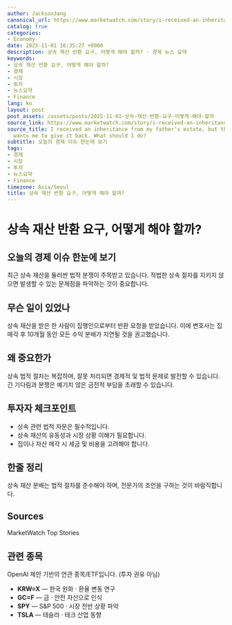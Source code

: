 ```yaml
---
author: JacksonJang
canonical_url: https://www.marketwatch.com/story/i-received-an-inheritance-from-my-fathers-estate-but-the-executor-wants-me-to-give-it-back-what-should-i-do-2e071384?mod=mw_rss_topstories
catalog: true
categories:
- Economy
date: 2025-11-01 16:35:27 +0900
description: 상속 재산 반환 요구, 어떻게 해야 할까? · 경제 뉴스 요약
keywords:
- 상속 재산 반환 요구, 어떻게 해야 할까?
- 경제
- 시장
- 투자
- 뉴스요약
- Finance
lang: ko
layout: post
post_assets: /assets/posts/2025-11-01-상속-재산-반환-요구-어떻게-해야-할까
source_link: https://www.marketwatch.com/story/i-received-an-inheritance-from-my-fathers-estate-but-the-executor-wants-me-to-give-it-back-what-should-i-do-2e071384?mod=mw_rss_topstories
source_title: I received an inheritance from my father’s estate, but the executor
  wants me to give it back. What should I do?
subtitle: 오늘의 경제 이슈 한눈에 보기
tags:
- 경제
- 시장
- 투자
- 뉴스요약
- Finance
timezone: Asia/Seoul
title: 상속 재산 반환 요구, 어떻게 해야 할까?
---
```


# 상속 재산 반환 요구, 어떻게 해야 할까?

## 오늘의 경제 이슈 한눈에 보기
최근 상속 재산을 둘러싼 법적 분쟁이 주목받고 있습니다. 적법한 상속 절차를 지키지 않으면 발생할 수 있는 문제점을 파악하는 것이 중요합니다.

## 무슨 일이 있었나
상속 재산을 받은 한 사람이 집행인으로부터 반환 요청을 받았습니다. 이에 변호사는 집 매각 후 10개월 동안 모든 수익 분배가 지연될 것을 권고했습니다.

## 왜 중요한가
상속 법적 절차는 복잡하며, 잘못 처리되면 경제적 및 법적 문제로 발전할 수 있습니다. 긴 기다림과 분쟁은 예기치 않은 금전적 부담을 초래할 수 있습니다.

## 투자자 체크포인트
- 상속 관련 법적 자문은 필수적입니다.
- 상속 재산의 유동성과 시장 상황 이해가 필요합니다.
- 집이나 자산 매각 시 세금 및 비용을 고려해야 합니다.

## 한줄 정리
상속 재산 분배는 법적 절차를 준수해야 하며, 전문가의 조언을 구하는 것이 바람직합니다.

## Sources
MarketWatch Top Stories

## 관련 종목
OpenAI 제안 기반의 연관 종목/ETF입니다. (투자 권유 아님)
- **KRW=X** — 한국 원화 · 환율 변동 연구
- **GC=F** — 금 · 안전 자산으로 인식
- **SPY** — S&P 500 · 시장 전반 상황 파악
- **TSLA** — 테슬라 · 테크 산업 동향